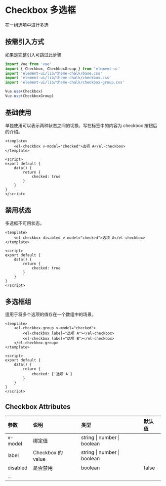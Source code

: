 <script setup>
import Demo1 from "./checkbox/Demo1.vue"
import Demo2 from "./checkbox/Demo2.vue"
import Demo3 from "./checkbox/Demo3.vue"
import { loginRead } from '@/utils/login-read'

loginRead('u10006')
</script>


# <AppCode code="130" /> Checkbox 多选框

<ClientOnly><AppRead code="u10006" /></ClientOnly>

在一组选项中进行多选

## 按需引入方式

如果是完整引入可跳过此步骤

```javascript
import Vue from 'vue'
import { Checkbox, CheckboxGroup } from 'element-ui'
import 'element-ui/lib/theme-chalk/base.css'
import 'element-ui/lib/theme-chalk/checkbox.css'
import 'element-ui/lib/theme-chalk/checkbox-group.css'

Vue.use(Checkbox)
Vue.use(CheckboxGroup)
```

## 基础使用

单独使用可以表示两种状态之间的切换，写在标签中的内容为 checkbox 按钮后的介绍。

```vue
<template>
    <el-checkbox v-model="checked">选项 A</el-checkbox>
</template>

<script>
export default {
    data() {
        return {
            checked: true
        }
    }
}
</script>
```

<AppCardBlank>
    <Demo1 />
</AppCardBlank>

## 禁用状态

多选框不可用状态。

```vue
<template>
    <el-checkbox disabled v-model="checked">选项 A</el-checkbox>
</template>

<script>
export default {
    data() {
        return {
            checked: true
        }
    }
}
</script>
```

<AppCardBlank>
    <Demo2 />
</AppCardBlank>

## 多选框组

适用于将多个选项的值存在一个数组中的场景。

```vue
<template>
    <el-checkbox-group v-model="checked">
        <el-checkbox label="选项 A"></el-checkbox>
        <el-checkbox label="选项 B"></el-checkbox>
    </el-checkbox-group>
</template>

<script>
export default {
    data() {
        return {
            checked: ['选项 A']
        }
    }
}
</script>
```

<AppCardBlank>
    <Demo3 />
</AppCardBlank>

## Checkbox Attributes

<table border="0" cellspacing="0" cellpadding="0" width="100%" style="display:table;text-align:left;">
    <thead>
        <tr>
            <th>参数</th>
            <th>说明</th>
            <th>类型</th>
            <th>默认值</th>
        </tr>
    </thead>
    <tbody>
        <tr>
            <td>v-model</td>
            <td>绑定值</td>
            <td>string | number | boolean</td>
            <td></td>
        </tr>
        <tr>
            <td>label</td>
            <td>Checkbox 的 value</td>
            <td>string | number | boolean</td>
            <td></td>
        </tr>
        <tr>
            <td>disabled</td>
            <td>是否禁用</td>
            <td>boolean</td>
            <td>false</td>
        </tr>
        <tr>
            <td>...</td>
            <td></td>
            <td></td>
            <td></td>
        </tr>
    </tbody>
</table>

<AppComment />